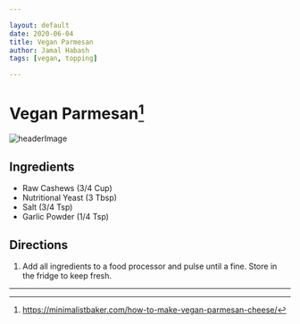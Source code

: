 ```yaml
---

layout: default
date: 2020-06-04
title: Vegan Parmesan
author: Jamal Habash
tags: [vegan, topping]

---
```

# Vegan Parmesan[^1]
![headerImage](https://minimalistbaker.com/wp-content/uploads/2014/02/Vegan-Parmesan-Cheese-How-To.jpg)
## Ingredients
- Raw Cashews (3/4 Cup)
- Nutritional Yeast (3 Tbsp)
- Salt (3/4 Tsp)
- Garlic Powder (1/4 Tsp)

## Directions
1) Add all ingredients to a food processor and pulse until a fine. Store in the fridge to keep fresh.

---
[^1]: https://minimalistbaker.com/how-to-make-vegan-parmesan-cheese/